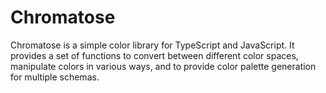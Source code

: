# Chromatose

Chromatose is a simple color library for TypeScript and JavaScript. It provides a set of functions to convert between different color spaces, manipulate colors in various ways, and to provide color palette generation for multiple schemas.
